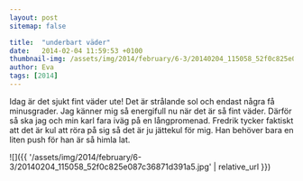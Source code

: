 ```yaml
---
layout: post
sitemap: false

title:  "underbart väder"
date:   2014-02-04 11:59:53 +0100
thumbnail-img: /assets/img/2014/february/6-3/20140204_115058_52f0c825e087c36871d391a5.jpg
author: Eva
tags: [2014]
---
```


Idag är det sjukt fint väder ute! Det är strålande sol och endast några få minusgrader.  Jag känner mig så energifull nu när det är så fint väder. Därför så ska jag och min karl fara iväg på en långpromenad.  Fredrik tycker faktiskt att det är kul att röra på sig så det är ju jättekul för mig. Han behöver bara en liten push för han är så himla lat.

![]({{ '/assets/img/2014/february/6-3/20140204_115058_52f0c825e087c36871d391a5.jpg'  | relative_url }})

